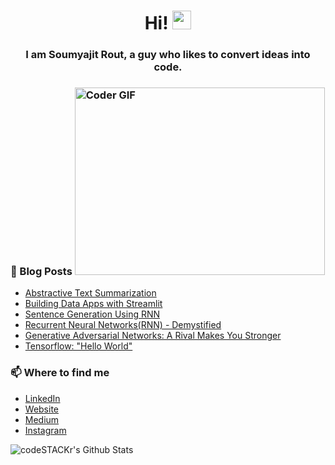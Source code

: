 <h1 align='center'> Hi! <img src="https://media.giphy.com/media/hvRJCLFzcasrR4ia7z/giphy.gif" width="30px"> </h1>

<h3 align='center'>I am Soumyajit Rout, a guy who likes to convert ideas into code.</h3>

### 📰 Blog Posts <img src="https://media.giphy.com/media/SWoSkN6DxTszqIKEqv/giphy.gif" alt="Coder GIF" width="400" height="300">
- [Abstractive Text Summarization](https://digitaltesseract.com/abstractive-text-summarization/)
- [Building Data Apps with Streamlit](https://digitaltesseract.com/2020/06/20/building-a-data-app-with-streamlit/)
- [Sentence Generation Using RNN](https://digitaltesseract.com/2020/05/26/sentence-generation-using-rnn/)
- [Recurrent Neural Networks(RNN) - Demystified](https://digitaltesseract.com/2020/05/08/recurrent-neural-networks/)
- [Generative Adversarial Networks: A Rival Makes You Stronger](https://medium.com/@soum1071/generative-adversarial-networks-a-rival-makes-you-stronger-d0b2aa87e06c)
- [Tensorflow: "Hello World"](https://medium.com/@soum1071/tensorflow-hello-world-9320004cfa9f)

### 📫 Where to find me
- [LinkedIn](https://www.linkedin.com/in/soumyajitrout/)
- [Website](https://soum-sr.github.io/)
- [Medium](https://medium.com/@soum1071)
- [Instagram](https://instagram.com/yei_ye_boi)

<img align="left" alt="codeSTACKr's Github Stats" src="https://github-readme-stats.vercel.app/api?username=soum-sr&show_icons=true&hide_border=true" />

